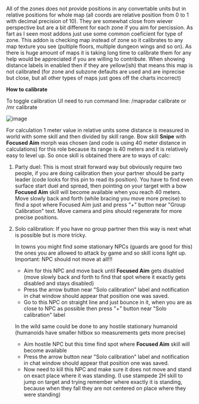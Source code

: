 

All of the zones does not provide positions in any convertable units but in relative positions for whole map (all coords are relative position from 0 to 1 with decimal precision of 10).
They are somewhat close from wiever perspective but are a bit different for each zone if you aim for percission. As fart as I seen most addons just use some common coeficient for type of zone.
This addon is checking map instead of zone so it calibrates to any map texture you see (pultiple floors, multiple dungeon wings and so on). 
As there is huge amount of maps it is taking long time to calibrate them for any help would be appreciated if you are willing to contribute. 
When showing distance labels in enabled then if they are yellow(ish) that means this map is not calibrated (for zone and subzone defaults are used and are inprecise but close, but all other types of maps just goes off the charts incorrect)


**How to calibrate**

To toggle calibration UI need to run command line:  /mapradar calibrate or /mr calibrate

![image](https://github.com/ecizevskis/eso-map-radar/assets/9670736/40325187-42c2-4aa6-bee0-11ec173b6d29)


For calculation 1 meter value in relative units  some distance is measured in world with some skill and then divided by skill range.
Bow skill **Snipe** with **Focused Aim** morph was chosen (and code is using 40 meter distance in calculations) for this role because its range is 40 meters and it is relatively easy to level up. So once skill is obtained there are to ways of calc:

1. Party duel: This is most strait forward way but obviously require two people, if you are doing calibration then your partner should be party leader (code looks for this pin to read its position).
   You have to find even surface start duel and spread, then pointing on your target with a bow **Focused Aim** skill will become available when you reach 40 meters. Move slowly back and forth (while bracing you move more precise)
   to find a spot where Focused Aim just and press "+" button near "Group Calibration" text. Move camera and pins should regenerate for more precise positions.

2. Solo calibration: If you have no group partner then this way is next what is possible but is more tricky.
  
   In towns you might find some stationary NPCs (guards are good for this) the ones you are allowed to attack by game and so skill icons light up.
   Important: NPC should not move at all!!!
   - Aim for this NPC and move back until **Focused Aim** gets disabled (move slowly back and forth to find that spot where it exactly gets disabled and stays disabled)
   - Press the arrow button near "Solo calibration" label and notification in chat window should appear that position one was saved.
   - Go to this NPC on straight line and just bounce in it, when you are as close to NPC as possible then press "+" button near "Solo calibration" label
  
   In the wild same could be done to any hostile stationary humanoid (humanoids have smaller hitbox so measurements gets more precise)
   - Aim hostile NPC but this time find spot where **Focused Aim** skill will become available
   - Press the arrow button near "Solo calibration" label and notification in chat window should appear that position one was saved.
   - Now need to kill this NPC and make sure it does not move and stand on exact place where it was standing. (I use stampede 2H skill to jump on target and trying remember where exactly it is standing, because when they fall they are not centered on place where they were standing)
